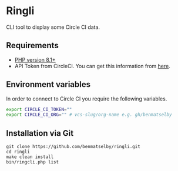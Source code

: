 # Ringli

CLI tool to display some Circle CI data.

## Requirements

- [PHP version 8.1+](https://www.php.net)
- API Token from CircleCI. You can get this information from [here](https://circleci.com/docs/managing-api-tokens/).

## Environment variables

In order to connect to Circle CI you require the following variables.

```bash
export CIRCLE_CI_TOKEN=""
export CIRCLE_CI_ORG="" # vcs-slug/org-name e.g. gh/benmatselby
```

## Installation via Git

```shell
git clone https://github.com/benmatselby/ringli.git
cd ringli
make clean install
bin/ringcli.php list
```
